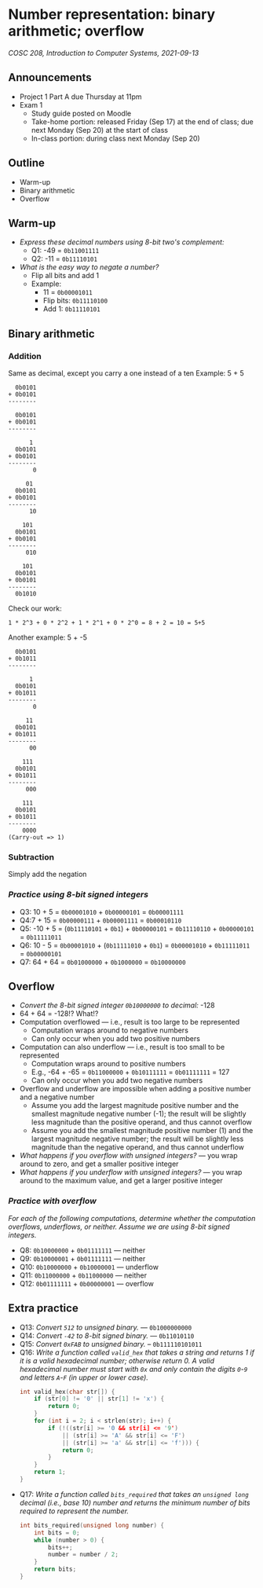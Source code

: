 # Number representation: binary arithmetic; overflow
_COSC 208, Introduction to Computer Systems, 2021-09-13_

## Announcements
* Project 1 Part A due Thursday at 11pm
* Exam 1
    * Study guide posted on Moodle
    * Take-home portion: released Friday (Sep 17) at the end of class; due next Monday (Sep 20) at the start of class
    * In-class portion: during class next Monday (Sep 20)

## Outline
* Warm-up
* Binary arithmetic
* Overflow

## Warm-up
* _Express these decimal numbers using 8-bit two's complement:_
    * Q1: -49 = `0b11001111`
    * Q2: -11 = `0b11110101`
* _What is the easy way to negate a number?_
    * Flip all bits and add 1
    * Example: 
        * 11 = `0b00001011`
        * Flip bits: `0b11110100`
        * Add 1: `0b11110101`

## Binary arithmetic
### Addition
Same as decimal, except you carry a one instead of a ten
Example: 5 + 5
```
  0b0101
+ 0b0101
--------
```
```
  0b0101
+ 0b0101
--------
```
```
      1
  0b0101
+ 0b0101
--------
       0
```
```
     01
  0b0101
+ 0b0101
--------
      10
```
```
    101
  0b0101
+ 0b0101
--------
     010
```
```
    101
  0b0101
+ 0b0101
--------
  0b1010
```
Check our work:
```
1 * 2^3 + 0 * 2^2 + 1 * 2^1 + 0 * 2^0 = 8 + 2 = 10 = 5+5
```
Another example: 5 + -5
```
  0b0101
+ 0b1011
--------
```
```
      1
  0b0101
+ 0b1011
--------
       0
```
```
     11
  0b0101
+ 0b1011
--------
      00
```
```
    111
  0b0101
+ 0b1011
--------
     000
```
```
    111
  0b0101
+ 0b1011
--------
    0000
(Carry-out => 1)
```
### Subtraction
Simply add the negation

### _Practice using 8-bit signed integers_
* Q3: 10 + 5 = `0b00001010` + `0b00000101` = `0b00001111`
* Q4:7 + 15 = `0b00000111` + `0b00001111` = `0b00010110`
* Q5: -10 + 5 = (`0b11110101` + `0b1`) + `0b00000101` = `0b11110110` + `0b00000101` = `0b11111011`
* Q6: 10 - 5 = `0b00001010` + (`0b11111010` + `0b1`) = `0b00001010` + `0b11111011` = `0b00000101`
* Q7: 64 + 64 = `0b01000000` + `0b1000000` = `0b10000000`

## Overflow
* _Convert the 8-bit signed integer `0b10000000` to decimal:_ -128
* 64 + 64 = -128!? What!?
* Computation overflowed — i.e., result is too large to be represented
    * Computation wraps around to negative numbers
    * Can only occur when you add two positive numbers
* Computation can also underflow — i.e., result is too small to be represented
    * Computation wraps around to positive numbers
    * E.g., -64 + -65 = `0b11000000` + `0b10111111` = `0b01111111` = 127
    * Can only occur when you add two negative numbers
* Overflow and underflow are impossible when adding a positive number and a negative number
    * Assume you add the largest magnitude positive number and the smallest magnitude negative number (-1); the result will be slightly less magnitude than the positive operand, and thus cannot overflow
    * Assume you add the smallest magnitude positive number (1) and the largest magnitude negative number; the result will be slightly less magnitude than the negative operand, and thus cannot underflow
* _What happens if you overflow with unsigned integers?_ — you wrap around to zero, and get a smaller positive integer
* _What happens if you underflow with unsigned integers?_ — you wrap around to the maximum value, and get a larger positive integer

### _Practice with overflow_
_For each of the following computations, determine whether the computation overflows, underflows, or neither. Assume we are using 8-bit signed integers._
* Q8: `0b10000000` + `0b01111111` — neither
* Q9: `0b10000001` + `0b01111111` — neither
* Q10: `0b10000000` + `0b10000001` — underflow
* Q11: `0b11000000` + `0b11000000` — neither
* Q12: `0b01111111` + `0b00000001` — overflow

## Extra practice
* Q13: _Convert `512` to unsigned binary._ — `0b1000000000`
* Q14: _Convert `-42` to 8-bit signed binary._ — `0b11010110`
* Q15: _Convert `0xFAB` to unsigned binary._ – `0b111110101011`
* Q16: _Write a function called `valid_hex` that takes a string and returns 1 if it is a valid hexadecimal number; otherwise return 0. A valid hexadecimal number must start with `0x` and only contain the digits `0`-`9` and letters `A`-`F` (in upper or lower case)._
    ```C
    int valid_hex(char str[]) {
        if (str[0] != '0' || str[1] != 'x') {
            return 0;
        }
        for (int i = 2; i < strlen(str); i++) {
            if (!((str[i] >= '0 && str[i] <= '9') 
                || (str[i] >= 'A' && str[i] <= 'F') 
                || (str[i] >= 'a' && str[i] <= 'f'))) {
                return 0;
            }
        }
        return 1;
    }
    ```
* Q17: _Write a function called `bits_required` that takes an `unsigned long` decimal (i.e., base 10) number and returns the minimum number of bits required to represent the number._
    ```C
    int bits_required(unsigned long number) {
        int bits = 0;
        while (number > 0) {
            bits++;
            number = number / 2;
        }
        return bits;
    }
    ```